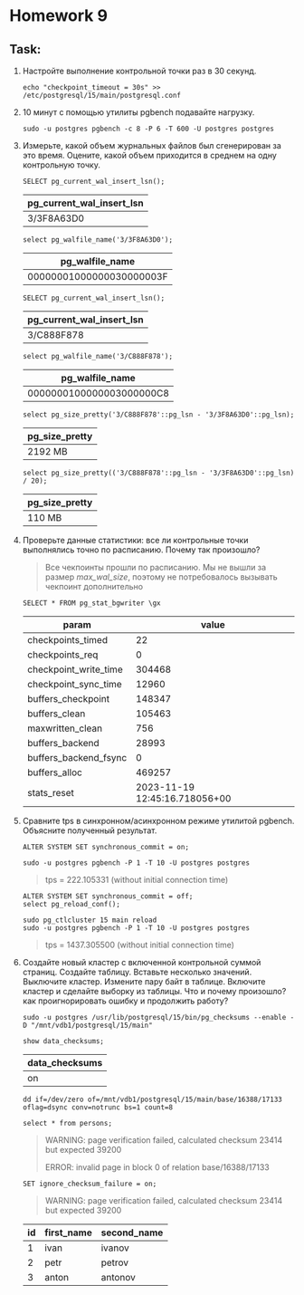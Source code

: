 # Homework 9

## Task:

1. Настройте выполнение контрольной точки раз в 30 секунд.
    ```shell
    echo "checkpoint_timeout = 30s" >> /etc/postgresql/15/main/postgresql.conf
    ```

2. 10 минут c помощью утилиты pgbench подавайте нагрузку.
    ```shell
    sudo -u postgres pgbench -c 8 -P 6 -T 600 -U postgres postgres
    ```

3. Измерьте, какой объем журнальных файлов был сгенерирован за это время. Оцените, какой объем приходится в среднем на
одну контрольную точку.
   ```postgresql
   SELECT pg_current_wal_insert_lsn();
   ```
   | pg_current_wal_insert_lsn |
   |---------------------------|
   | 3/3F8A63D0                |

   ```postgresql
   select pg_walfile_name('3/3F8A63D0');
   ```
   | pg_walfile_name          |      
   |--------------------------|
   | 00000001000000030000003F |

   ```postgresql
   SELECT pg_current_wal_insert_lsn();
   ```
   | pg_current_wal_insert_lsn |
   |---------------------------|
   | 3/C888F878                |

   ```postgresql
   select pg_walfile_name('3/C888F878');
   ```
   | pg_walfile_name          |      
   |--------------------------|
   | 0000000100000003000000C8 |
   
   ```postgresql
   select pg_size_pretty('3/C888F878'::pg_lsn - '3/3F8A63D0'::pg_lsn);
   ```
   | pg_size_pretty |
   |----------------|
   | 2192 MB        |
   
   ```postgresql
   select pg_size_pretty(('3/C888F878'::pg_lsn - '3/3F8A63D0'::pg_lsn) / 20);
   ```
   | pg_size_pretty |
   |----------------|
   | 110 MB         |

4. Проверьте данные статистики: все ли контрольные точки выполнялись точно по расписанию. Почему так произошло?
   > Все чекпоинты прошли по расписанию.
   > Мы не вышли за размер _max_wal_size_, поэтому не потребовалось вызывать чекпоинт дополнительно
   ```postgresql
   SELECT * FROM pg_stat_bgwriter \gx
   ```
   | param                 | value                         |
   |-----------------------|-------------------------------|
   | checkpoints_timed     | 22                            |
   | checkpoints_req       | 0                             |
   | checkpoint_write_time | 304468                        |
   | checkpoint_sync_time  | 12960                         |
   | buffers_checkpoint    | 148347                        |
   | buffers_clean         | 105463                        |
   | maxwritten_clean      | 756                           |
   | buffers_backend       | 28993                         |
   | buffers_backend_fsync | 0                             |
   | buffers_alloc         | 469257                        |
   | stats_reset           | 2023-11-19 12:45:16.718056+00 |

5. Сравните tps в синхронном/асинхронном режиме утилитой pgbench. Объясните полученный результат.
   ```postgresql
   ALTER SYSTEM SET synchronous_commit = on;
   ```
   ```shell
   sudo -u postgres pgbench -P 1 -T 10 -U postgres postgres
   ```
   > tps = 222.105331 (without initial connection time)

   ```postgresql
   ALTER SYSTEM SET synchronous_commit = off;
   select pg_reload_conf();
   ```
   ```shell
   sudo pg_ctlcluster 15 main reload
   sudo -u postgres pgbench -P 1 -T 10 -U postgres postgres
   ```
   > tps = 1437.305500 (without initial connection time)

6. Создайте новый кластер с включенной контрольной суммой страниц. Создайте таблицу. Вставьте несколько значений.
Выключите кластер. Измените пару байт в таблице. Включите кластер и сделайте выборку из таблицы. Что и почему произошло?
как проигнорировать ошибку и продолжить работу?
   ```shell
   sudo -u postgres /usr/lib/postgresql/15/bin/pg_checksums --enable -D "/mnt/vdb1/postgresql/15/main"
   ```
   ```postgresql
   show data_checksums;
   ```
   | data_checksums |
   |----------------|
   | on             |

   ```shell
   dd if=/dev/zero of=/mnt/vdb1/postgresql/15/main/base/16388/17133 oflag=dsync conv=notrunc bs=1 count=8

      ```
   ```postgresql
   select * from persons;
   ```
   > WARNING:  page verification failed, calculated checksum 23414 but expected 39200
   > 
   > ERROR:  invalid page in block 0 of relation base/16388/17133

   ```postgresql
   SET ignore_checksum_failure = on;
   ```
   > WARNING:  page verification failed, calculated checksum 23414 but expected 39200

   | id | first_name | second_name |
   |----|------------|-------------|
   | 1  | ivan       | ivanov      |
   | 2  | petr       | petrov      |
   | 3  | anton      | antonov     |
